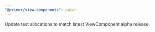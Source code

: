 ```yaml
---
"@primer/view-components": patch
---
```


Update test allocations to match latest ViewComponent alpha release.
